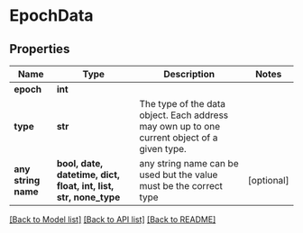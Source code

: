# EpochData


## Properties
Name | Type | Description | Notes
------------ | ------------- | ------------- | -------------
**epoch** | **int** |  | 
**type** | **str** | The type of the data object. Each address may own up to one current object of a given type. | 
**any string name** | **bool, date, datetime, dict, float, int, list, str, none_type** | any string name can be used but the value must be the correct type | [optional]

[[Back to Model list]](../README.md#documentation-for-models) [[Back to API list]](../README.md#documentation-for-api-endpoints) [[Back to README]](../README.md)


